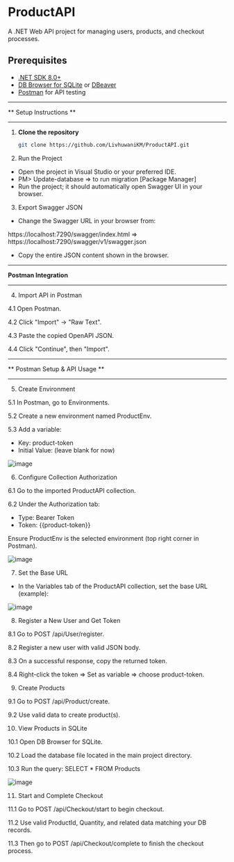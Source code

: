# ProductAPI

A .NET Web API project for managing users, products, and checkout processes.

## Prerequisites

- [.NET SDK 8.0+](https://dotnet.microsoft.com/)
- [DB Browser for SQLite](https://sqlitebrowser.org/) or [DBeaver](https://dbeaver.io/)
- [Postman](https://www.postman.com/) for API testing

************************************************************************************************
** Setup Instructions **
************************************************************************************************

1. **Clone the repository**
   ```bash
   git clone https://github.com/LivhuwaniKM/ProductAPI.git

2. Run the Project

- Open the project in Visual Studio or your preferred IDE.
- PM> Update-database => to run migration [Package Manager]
- Run the project; it should automatically open Swagger UI in your browser.

3. Export Swagger JSON

- Change the Swagger URL in your browser from:

https://localhost:7290/swagger/index.html => https://localhost:7290/swagger/v1/swagger.json

- Copy the entire JSON content shown in the browser.

*************************************************************************************************
**Postman Integration**
*************************************************************************************************

4. Import API in Postman
   
4.1 Open Postman.

4.2 Click "Import" → "Raw Text".

4.3 Paste the copied OpenAPI JSON.

4.4 Click "Continue", then "Import".

*************************************************************************************************
** Postman Setup & API Usage **
*************************************************************************************************

5. Create Environment
   
5.1 In Postman, go to Environments.

5.2 Create a new environment named ProductEnv.

5.3 Add a variable:

- Key: product-token
- Initial Value: (leave blank for now)

![image](https://github.com/user-attachments/assets/dade95e3-a312-4e4a-a262-07b514bde31b)

6. Configure Collection Authorization

6.1 Go to the imported ProductAPI collection.

6.2 Under the Authorization tab:

- Type: Bearer Token
- Token: {{product-token}}

Ensure ProductEnv is the selected environment (top right corner in Postman).

![image](https://github.com/user-attachments/assets/e2c02915-7ed1-49d7-97a8-4e7cd73f3fda)

7. Set the Base URL

- In the Variables tab of the ProductAPI collection, set the base URL (example):

![image](https://github.com/user-attachments/assets/41e2bb55-25a1-4b8b-8fef-3bb243ab055c)

8. Register a New User and Get Token

8.1 Go to POST /api/User/register.

8.2 Register a new user with valid JSON body.

8.3 On a successful response, copy the returned token.

8.4 Right-click the token => Set as variable => choose product-token.

9. Create Products

9.1 Go to POST /api/Product/create.

9.2 Use valid data to create product(s).

10. View Products in SQLite

10.1 Open DB Browser for SQLite.

10.2 Load the database file located in the main project directory.

10.3 Run the query: SELECT * FROM Products

![image](https://github.com/user-attachments/assets/4bbab4a5-3a55-4351-a711-d7ab42604b75)

11. Start and Complete Checkout

11.1 Go to POST /api/Checkout/start to begin checkout.

11.2 Use valid ProductId, Quantity, and related data matching your DB records.

11.3 Then go to POST /api/Checkout/complete to finish the checkout process.
